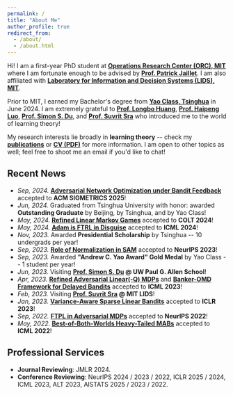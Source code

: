 ```yaml
---
permalink: /
title: "About Me"
author_profile: true
redirect_from: 
  - /about/
  - /about.html
---
```


Hi! I am a first-year PhD student at [**Operations Research Center (ORC), MIT**](https://orc.mit.edu/) where I am fortunate enough to be advised by [**Prof. Patrick Jaillet**](https://web.mit.edu/jaillet/www/). I am also affiliated with [**Laboratory for Information and Decision Systems (LIDS), MIT**](https://lids.mit.edu/).

Prior to MIT, I earned my Bachelor's degree from [**Yao Class, Tsinghua**](https://iiis.tsinghua.edu.cn/en/) in June 2024. I am extremely grateful to [**Prof. Longbo Huang**](https://people.iiis.tsinghua.edu.cn/~huang/), [**Prof. Haipeng Luo**](https://haipeng-luo.net/), [**Prof. Simon S. Du**](https://simonshaoleidu.com/), and [**Prof. Suvrit Sra**](https://optml.mit.edu/) who introduced me to the world of learning theory!

My research interests lie broadly in **learning theory** -- check my [**publications**](publications) or [**CV (PDF)**](CV_Yan.pdf) for more information. I am open to other topics as well; feel free to shoot me an email if you'd like to chat!

## Recent News
* *Sep, 2024.* [**Adversarial Network Optimization under Bandit Feedback**](https://arxiv.org/abs/2408.16215) accepted to **ACM SIGMETRICS 2025**!
* *Jun, 2024.* Graduated from Tsinghua University with honor: awarded **Outstanding Graduate** by Beijing, by Tsinghua, and by Yao Class!
* *May, 2024.* [**Refined Linear Markov Games**](https://arxiv.org/abs/2402.07082) accepted to **COLT 2024**!
* *May, 2024.* [**Adam is FTRL in Disguise**](https://arxiv.org/abs/2402.01567) accepted to **ICML 2024**!
* *Nov, 2023.* Awarded **Presidential Scholarship** by Tsinghua -- 10 undergrads per year!
* *Sep, 2023.* [**Role of Normalization in SAM**](https://arxiv.org/abs/2305.15287) accepted to **NeurIPS 2023**!
* *Sep, 2023.* Awarded **"Andrew C. Yao Award" Gold Medal** by Yao Class -- 1 student per year!
* *Jun, 2023.* Visiting **[Prof. Simon S. Du](https://simonshaoleidu.com/) @ UW Paul G. Allen School**!
* *Apr, 2023.* [**Refined Adversarial Linear(-Q) MDPs**](https://arxiv.org/abs/2301.12942) and [**Banker-OMD Framework for Delayed Bandits**](https://arxiv.org/abs/2301.10500) accepted to **ICML 2023**!
* *Feb, 2023.* Visiting **[Prof. Suvrit Sra](https://optml.mit.edu/index.html) @ MIT LIDS**!
* *Jan, 2023.* [**Variance-Aware Sparse Linear Bandits**](https://arxiv.org/abs/2205.13450) accepted to **ICLR 2023**!
* *Sep, 2022.* [**FTPL in Adversarial MDPs**](https://arxiv.org/abs/2205.13451) accepted to **NeurIPS 2022**!
* *May, 2022.* [**Best-of-Both-Worlds Heavy-Tailed MABs**](https://arxiv.org/abs/2201.11921) accepted to **ICML 2022**!

## Professional Services
* **Journal Reviewing**: JMLR 2024.
* **Conference Reviewing**: NeurIPS 2024 / 2023 / 2022, ICLR 2025 / 2024, ICML 2023, ALT 2023, AISTATS 2025 / 2023 / 2022.
